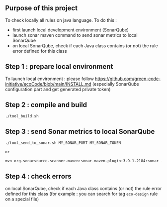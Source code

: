 Purpose of this project
---

To check locally all rules on java language.
To do this :

- first launch local development environment (SonarQube)
- launch sonar maven command to send sonar metrics to local SonarQube
- on local SonarQube, check if each Java class contains (or not) the rule error defined for this class

Step 1 : prepare local environment
---

To launch local environment : please follow https://github.com/green-code-initiative/ecoCode/blob/main/INSTALL.md
(especially SonarQube configuration part and get generated private token)

Step 2 : compile and build
---

`./tool_build.sh`

Step 3 : send Sonar metrics to local SonarQube
---

```sh
./tool_send_to_sonar.sh MY_SONAR_PORT MY_SONAR_TOKEN

or

mvn org.sonarsource.scanner.maven:sonar-maven-plugin:3.9.1.2184:sonar -Dsonar.login=MY_SONAR_TOKEN
```

Step 4 : check errors
---

on local SonarQube, check if each Java class contains (or not) the rule error defined for this class
(for example : you can search for tag `eco-design` rule on a special file)
